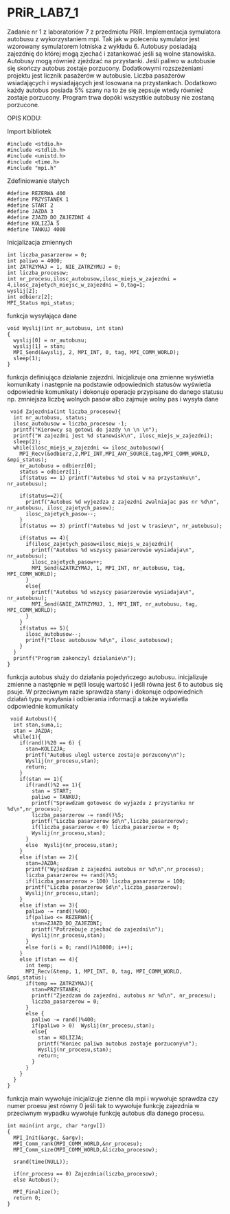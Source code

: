 # PRiR_LAB7_1

Zadanie nr 1 z laboratoriów 7 z przedmiotu PRiR. Implementacja symulatora autobusu z wykorzystaniem mpi. Tak jak w poleceniu symulator jest wzorowany symulatorem lotniska z wykładu 6. 
Autobusy posiadają zajezdnię do której mogą zjechać i zatankować jeśli są wolne stanowiska. Autobusy mogą również zjeżdzać na przystanki. 
Jeśli paliwo w autobusie się skończy autobus zostaje porzucony. Dodatkowymi rozszeżeniami projektu jest licznik pasażerów w autobusie. 
Liczba pasażerów wsiadających i wysiadających jest losowana na przystankach. Dodatkowo każdy autobus posiada 5% szany na to że się zepsuje wtedy również zostaje porzucony. 
Program trwa dopóki wszystkie autobusy nie zostaną porzucone.

OPIS KODU:

Import bibliotek

    #include <stdio.h>
    #include <stdlib.h>
    #include <unistd.h>
    #include <time.h>
    #include "mpi.h"
    
Zdefiniowanie stałych 

    #define REZERWA 400
    #define PRZYSTANEK 1
    #define START 2
    #define JAZDA 3
    #define ZJAZD_DO_ZAJEZDNI 4
    #define KOLIZJA 5
    #define TANKUJ 4000
    
Inicjalizacja zmiennych 

    int liczba_pasarzerow = 0;
    int paliwo = 4000;
    int ZATRZYMAJ = 1, NIE_ZATRZYMUJ = 0;
    int liczba_procesow;
    int nr_procesu,ilosc_autobusow,ilosc_miejs_w_zajezdni = 4,ilosc_zajetych_miejsc_w_zajezdni = 0,tag=1;
    wyslij[2];
    int odbierz[2];
    MPI_Status mpi_status;
    
funkcja wysyłająca dane

    void Wyslij(int nr_autobusu, int stan) 
    {
      wyslij[0] = nr_autobusu;
      wyslij[1] = stan;
      MPI_Send(&wyslij, 2, MPI_INT, 0, tag, MPI_COMM_WORLD);
      sleep(1);
    }
    
 funkcja definiująca działanie zajezdni. Inicjalizuje ona zmienne wyświetla komunikaty i następnie na podstawie odpowiednich statusów wyświetla odpowiednie komunikaty i dokonuje operacje przypisane do danego statusu np. zmniejsza liczbę wolnych pasów albo zajmuje wolny pas i wysyła dane
 
     void Zajezdnia(int liczba_procesow){
      int nr_autobusu, status;
      ilosc_autobusow = liczba_procesow -1;
      printf("Kierowcy są gotowi do jazdy \n \n \n");
      printf("W zajezdni jest %d stanowisk\n", ilosc_miejs_w_zajezdni);
      sleep(2);
      while(ilosc_miejs_w_zajezdni <= ilosc_autobusow){
        MPI_Recv(&odbierz,2,MPI_INT,MPI_ANY_SOURCE,tag,MPI_COMM_WORLD, &mpi_status);
        nr_autobusu = odbierz[0];
        status = odbierz[1];
        if(status == 1)	printf("Autobus %d stoi w na przystanku\n", nr_autobusu);

        if(status==2){
          printf("Autobus %d wyjezdza z zajezdni zwalniajac pas nr %d\n", nr_autobusu, ilosc_zajetych_pasow);
          ilosc_zajetych_pasow--;
        }
        if(status == 3)	printf("Autobus %d jest w trasie\n", nr_autobusu);

        if(status == 4){
          if(ilosc_zajetych_pasow<ilosc_miejs_w_zajezdni){
            printf("Autobus %d wszyscy pasarzerowie wysiadaja\n", nr_autobusu);
            ilosc_zajetych_pasow++;
            MPI_Send(&ZATRZYMAJ, 1, MPI_INT, nr_autobusu, tag, MPI_COMM_WORLD);
          }
          else{
            printf("Autobus %d wszyscy pasarzerowie wysiadaja\n", nr_autobusu);
            MPI_Send(&NIE_ZATRZYMUJ, 1, MPI_INT, nr_autobusu, tag, MPI_COMM_WORLD);
          }
        }
        if(status == 5){
          ilosc_autobusow--;
          printf("Ilosc autobusow %d\n", ilosc_autobusow);
        }
      }
      printf("Program zakonczyl dzialanie\n");
    }
    
 funkcja autobus służy do działania pojedyńczego autobusu. inicjalizuje zmienne a następnie w pętli losuję wartość i jeśli równa jest 6 to autobus się psuje. W przeciwnym razie 
 sprawdza stany i dokonuje odpowiednich działań typu wysyłania i odbierania informacji a także wyświetla odpowiednie komunikaty 
 
     void Autobus(){
      int stan,suma,i;
      stan = JAZDA;
      while(1){
        if(rand()%20 == 6) {
          stan=KOLIZJA;
          printf("Autobus ulegl usterce zostaje porzucony\n");
          Wyslij(nr_procesu,stan);
          return;
        }
        if(stan == 1){
          if(rand()%2 == 1){
            stan = START;
            paliwo = TANKUJ;
            printf("Sprawdzam gotowosc do wyjazdu z przystanku nr %d\n",nr_procesu);
            liczba_pasarzerow -= rand()%5;
            printf("Liczba pasarzerow $d\n",liczba_pasarzerow);
            if(liczba_pasarzerow < 0) liczba_pasarzerow = 0;
            Wyslij(nr_procesu,stan);
          }
          else	Wyslij(nr_procesu,stan);
        }
        else if(stan == 2){
          stan=JAZDA;
          printf("Wyjezdzam z zajezdni autobus nr %d\n",nr_procesu);
          liczba_pasarzerow += rand()%5;
          if(liczba_pasarzerow > 100) liczba_pasarzerow = 100;
          printf("Liczba pasarzerow $d\n",liczba_pasarzerow);
          Wyslij(nr_procesu,stan);
        }
        else if(stan == 3){
          paliwo -= rand()%400;
          if(paliwo <= REZERWA){
            stan=ZJAZD_DO_ZAJEZDNI;
            printf("Potrzebuje zjechać do zajezdni\n");
            Wyslij(nr_procesu,stan);
          }
          else for(i = 0; rand()%10000; i++);
        }
        else if(stan == 4){
          int temp;
          MPI_Recv(&temp, 1, MPI_INT, 0, tag, MPI_COMM_WORLD, &mpi_status);
          if(temp == ZATRZYMAJ){
            stan=PRZYSTANEK;
            printf("Zjezdzam do zajezdni, autobus nr %d\n", nr_procesu);
            liczba_pasarzerow = 0;
          }
          else {
            paliwo -= rand()%400;
            if(paliwo > 0)	Wyslij(nr_procesu,stan);
            else{
              stan = KOLIZJA;
              printf("Koniec paliwa autobus zostaje porzucony\n");
              Wyslij(nr_procesu,stan);
              return;
            }
          }
        }
      }
    }
    
funkcja main wywołuje inicjalizuje zienne dla mpi i wywołuje sprawdza czy numer proesu jest równy 0 jeśli tak to wywołuje funkcję zajezdnia w przeciwnym wypadku wywołuje funkcję autobus dla danego procesu.

    int main(int argc, char *argv[])
    {
      MPI_Init(&argc, &argv);
      MPI_Comm_rank(MPI_COMM_WORLD,&nr_procesu);
      MPI_Comm_size(MPI_COMM_WORLD,&liczba_procesow);

      srand(time(NULL));

      if(nr_procesu == 0) Zajezdnia(liczba_procesow);
      else Autobus();

      MPI_Finalize();
      return 0;
    }
